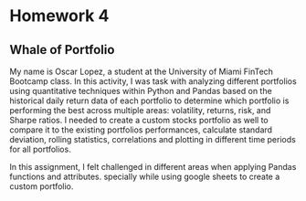 # Homework 4

## Whale of Portfolio

My name is Oscar Lopez, a student at the University of Miami FinTech Bootcamp class. In this activity, I was task with analyzing different portfolios using quantitative techniques within Python and Pandas based on the historical daily return data of each portfolio to determine which portfolio is performing the best across multiple areas: volatility, returns, risk, and Sharpe ratios. I needed to create a custom stocks portfolio as well to compare it to the existing portfolios performances, calculate standard deviation, rolling statistics, correlations and plotting in different time periods for all portfolios.

In this assignment, I felt challenged in different areas when applying Pandas functions and attributes. specially while using google sheets to create a custom portfolio.
